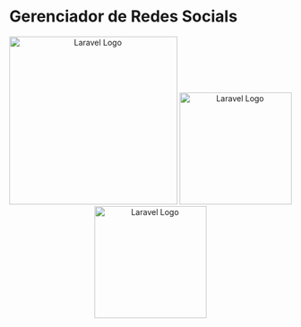 # Gerenciador de Redes Socials

<p align="center">
    <a href="https://laravel.com" target="_blank"><img src="https://raw.githubusercontent.com/laravel/art/master/logo-lockup/5%20SVG/2%20CMYK/1%20Full%20Color/laravel-logolockup-cmyk-red.svg" width="300" alt="Laravel Logo"></a>
    <a href="https://laravel.com" target="_blank"><img src="https://laravelnews.s3.amazonaws.com/images/laravel-livewire.png" width="200" alt="Laravel Logo"></a>
    <a href="https://laravel.com" target="_blank"><img src="https://img-c.udemycdn.com/course/240x135/5050016_c9fb.jpg" width="200" alt="Laravel Logo"></a>
</p>

